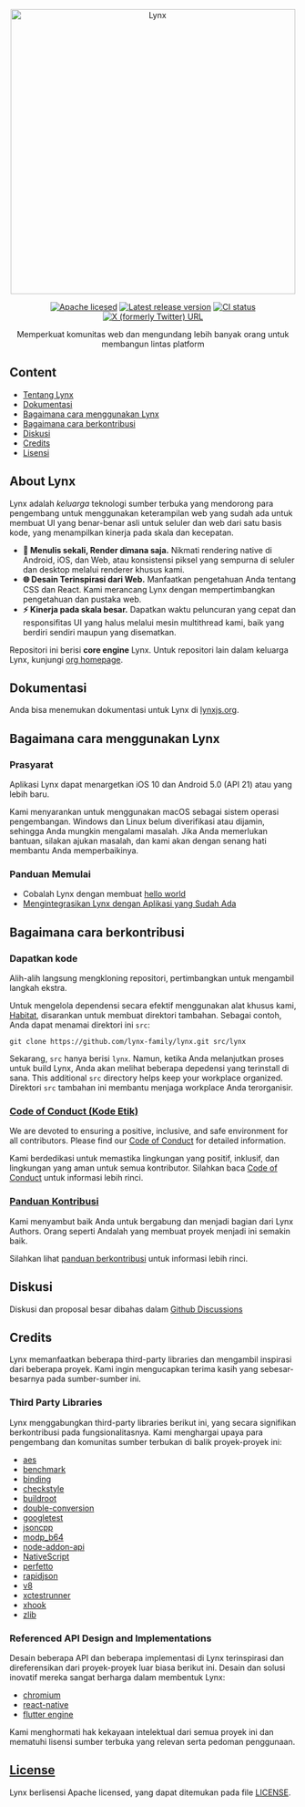 <div align="center">

<p>
  <a href="https://lynxjs.org">
    <img width="500" alt="Lynx" src="https://github.com/user-attachments/assets/23e35f90-1506-4b1d-8114-6bb2b8b643e7" />
  </a>
</p>

[![Apache licesed](https://img.shields.io/badge/License-Apache--2.0-cyan?logo=apache)](https://github.com/lynx-family/lynx/blob/develop/LICENSE)
[![Latest release version](https://img.shields.io/github/v/release/lynx-family/lynx.svg)](https://github.com/lynx-family/lynx/releases)
[![CI status](https://img.shields.io/github/actions/workflow/status/lynx-family/lynx/ci.yml)](https://github.com/lynx-family/lynx/actions)
[![X (formerly Twitter) URL](https://img.shields.io/twitter/url?url=https%3A%2F%2Fx.com%2Flynxjs_org&style=social&label=Lynx)](https://x.com/lynxjs_org)

Memperkuat komunitas web dan mengundang lebih banyak orang untuk membangun lintas platform

</div>


## Content
- [Tentang Lynx](#About-Lynx)
- [Dokumentasi](#Documentation)
- [Bagaimana cara menggunakan Lynx](#How-to-Use-Lynx)
- [Bagaimana cara berkontribusi](#How-to-Contribute)
- [Diskusi](#Discussions)
- [Credits](#Credits)
- [Lisensi](#License)

## About Lynx

Lynx adalah _keluarga_ teknologi sumber terbuka yang mendorong para pengembang untuk menggunakan keterampilan web yang sudah ada untuk membuat UI yang benar-benar asli untuk seluler dan web dari satu basis kode, yang menampilkan kinerja pada skala dan kecepatan.
- **💫 Menulis sekali, Render dimana saja.** Nikmati rendering native di Android, iOS, dan Web, atau konsistensi piksel yang sempurna di seluler dan desktop melalui renderer khusus kami.
- **🌐 Desain Terinspirasi dari Web.** Manfaatkan pengetahuan Anda tentang CSS dan React. Kami merancang Lynx dengan mempertimbangkan pengetahuan dan pustaka web.
- **⚡ Kinerja pada skala besar.** Dapatkan waktu peluncuran yang cepat dan responsifitas UI yang halus melalui mesin multithread kami, baik yang berdiri sendiri maupun yang disematkan.

Repositori ini berisi **core engine** Lynx. Untuk repositori lain dalam keluarga Lynx, kunjungi [org homepage](https://github.com/lynx-family).


## Dokumentasi
Anda bisa menemukan dokumentasi untuk Lynx di [lynxjs.org](http://lynxjs.org).

## Bagaimana cara menggunakan Lynx
### Prasyarat
Aplikasi Lynx dapat menargetkan iOS 10 dan Android 5.0 (API 21) atau yang lebih baru.

Kami menyarankan untuk menggunakan macOS sebagai sistem operasi pengembangan. Windows dan Linux belum diverifikasi atau dijamin, sehingga Anda mungkin mengalami masalah. Jika Anda memerlukan bantuan, silakan ajukan masalah, dan kami akan dengan senang hati membantu Anda memperbaikinya.

### Panduan Memulai
- Cobalah Lynx dengan membuat [hello world](https://lynxjs.org/guide/start/quick-start.html)
- [Mengintegrasikan Lynx dengan Aplikasi yang Sudah Ada](https://lynxjs.org/guide/start/integrate-with-existing-apps.html)

## Bagaimana cara berkontribusi
### Dapatkan kode
Alih-alih langsung mengkloning repositori, pertimbangkan untuk mengambil langkah ekstra.

Untuk mengelola dependensi secara efektif menggunakan alat khusus kami, [Habitat](https://github.com/lynx-family/habitat), disarankan untuk membuat direktori tambahan. Sebagai contoh, Anda dapat menamai direktori ini `src`:

```
git clone https://github.com/lynx-family/lynx.git src/lynx
```

Sekarang, `src` hanya berisi `lynx`. Namun, ketika Anda melanjutkan proses untuk build Lynx, Anda akan melihat beberapa depedensi yang terinstall di sana.
This additional `src` directory helps keep your workplace organized.
Direktori `src` tambahan ini membantu menjaga workplace Anda terorganisir.

### [Code of Conduct (Kode Etik)][coc]
We are devoted to ensuring a positive, inclusive, and safe environment for all contributors. Please find our [Code of Conduct][coc] for detailed information.

Kami berdedikasi untuk memastika lingkungan yang positif, inklusif, dan lingkungan yang aman untuk semua kontributor. Silahkan baca [Code of Conduct][coc] untuk informasi lebih rinci.

[coc]: CODE_OF_CONDUCT.md

### [Panduan Kontribusi][contributing]
Kami menyambut baik Anda untuk bergabung dan menjadi bagian dari Lynx Authors. Orang seperti Andalah yang membuat proyek menjadi ini semakin baik.

Silahkan lihat [panduan berkontribusi][contributing] untuk informasi lebih rinci.

[contributing]: CONTRIBUTING.md

## Diskusi
Diskusi dan proposal besar dibahas dalam [Github Discussions](https://github.com/lynx-family/lynx/discussions)

## Credits
Lynx memanfaatkan beberapa third-party libraries dan mengambil inspirasi dari beberapa proyek. Kami ingin mengucapkan terima kasih yang sebesar-besarnya pada sumber-sumber ini.

### Third Party Libraries
Lynx menggabungkan third-party libraries berikut ini, yang secara signifikan berkontribusi pada fungsionalitasnya. Kami menghargai upaya para pengembang dan komunitas sumber terbukan di balik proyek-proyek ini:
- [aes](https://github.com/SergeyBel/AES)
- [benchmark](https://github.com/google/benchmark)
- [binding](https://chromium.googlesource.com/chromium/blink/+/refs/heads/main/Source/bindings)
- [checkstyle](https://github.com/checkstyle/checkstyle)
- [buildroot](https://github.com/flutter/buildroot)
- [double-conversion](https://github.com/google/double-conversion)
- [googletest](https://github.com/google/googletest)
- [jsoncpp](https://github.com/open-source-parsers/jsoncpp)
- [modp_b64](https://github.com/Piasy/modp_b64)
- [node-addon-api](https://github.com/nodejs/node-addon-api)
- [NativeScript](https://github.com/NativeScript/NativeScript)
- [perfetto](https://android.googlesource.com/platform//external/perfetto/)
- [rapidjson](https://github.com/Tencent/rapidjson)
- [v8](https://chromium.googlesource.com/v8/v8.git)
- [xctestrunner](https://github.com/google/xctestrunner)
- [xhook](https://github.com/iqiyi/xHook.git)
- [zlib](https://chromium.googlesource.com/chromium/src/third_party/zlib)

### Referenced API Design and Implementations
Desain beberapa API dan beberapa implementasi di Lynx terinspirasi dan direferensikan dari proyek-proyek luar biasa berikut ini. Desain dan solusi inovatif mereka sangat berharga dalam membentuk Lynx:
- [chromium](https://chromium.googlesource.com/chromium/)
- [react-native](https://github.com/facebook/react-native)
- [flutter engine](https://github.com/flutter/engine)

Kami menghormati hak kekayaan intelektual dari semua proyek ini dan mematuhi lisensi sumber terbuka yang relevan serta pedoman penggunaan.

## [License][license]
Lynx berlisensi Apache licensed, yang dapat ditemukan pada file [LICENSE][license].

[license]: LICENSE
